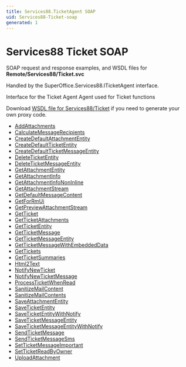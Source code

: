 ```yaml
---
title: Services88.TicketAgent SOAP
uid: Services88-Ticket-soap
generated: 1
---
```


# Services88 Ticket SOAP

SOAP request and response examples, and WSDL files for **Remote/Services88/Ticket.svc**

Handled by the <see cref="T:SuperOffice.Services88.ITicketAgent">SuperOffice.Services88.ITicketAgent</see> interface.

Interface for the Ticket Agent
Agent used for Ticket functions

Download [WSDL file for Services88/Ticket](../Services88-Ticket.md) if you need to generate your own proxy code.

* [AddAttachments](AddAttachments.md)
* [CalculateMessageRecipients](CalculateMessageRecipients.md)
* [CreateDefaultAttachmentEntity](CreateDefaultAttachmentEntity.md)
* [CreateDefaultTicketEntity](CreateDefaultTicketEntity.md)
* [CreateDefaultTicketMessageEntity](CreateDefaultTicketMessageEntity.md)
* [DeleteTicketEntity](DeleteTicketEntity.md)
* [DeleteTicketMessageEntity](DeleteTicketMessageEntity.md)
* [GetAttachmentEntity](GetAttachmentEntity.md)
* [GetAttachmentInfo](GetAttachmentInfo.md)
* [GetAttachmentInfoNonInline](GetAttachmentInfoNonInline.md)
* [GetAttachmentStream](GetAttachmentStream.md)
* [GetDefaultMessageContent](GetDefaultMessageContent.md)
* [GetForRmUi](GetForRmUi.md)
* [GetPreviewAttachmentStream](GetPreviewAttachmentStream.md)
* [GetTicket](GetTicket.md)
* [GetTicketAttachments](GetTicketAttachments.md)
* [GetTicketEntity](GetTicketEntity.md)
* [GetTicketMessage](GetTicketMessage.md)
* [GetTicketMessageEntity](GetTicketMessageEntity.md)
* [GetTicketMessageWithEmbeddedData](GetTicketMessageWithEmbeddedData.md)
* [GetTickets](GetTickets.md)
* [GetTicketSummaries](GetTicketSummaries.md)
* [Html2Text](Html2Text.md)
* [NotifyNewTicket](NotifyNewTicket.md)
* [NotifyNewTicketMessage](NotifyNewTicketMessage.md)
* [ProcessTicketWhenRead](ProcessTicketWhenRead.md)
* [SanitizeMailContent](SanitizeMailContent.md)
* [SanitizeMailContents](SanitizeMailContents.md)
* [SaveAttachmentEntity](SaveAttachmentEntity.md)
* [SaveTicketEntity](SaveTicketEntity.md)
* [SaveTicketEntityWithNotify](SaveTicketEntityWithNotify.md)
* [SaveTicketMessageEntity](SaveTicketMessageEntity.md)
* [SaveTicketMessageEntityWithNotify](SaveTicketMessageEntityWithNotify.md)
* [SendTicketMessage](SendTicketMessage.md)
* [SendTicketMessageSms](SendTicketMessageSms.md)
* [SetTicketMessageImportant](SetTicketMessageImportant.md)
* [SetTicketReadByOwner](SetTicketReadByOwner.md)
* [UploadAttachment](UploadAttachment.md)

